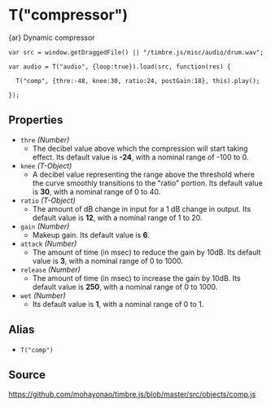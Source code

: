 T("compressor")
===============
{ar} Dynamic compressor


```timbre
var src = window.getDraggedFile() || "/timbre.js/misc/audio/drum.wav";

var audio = T("audio", {loop:true}).load(src, function(res) {
    
  T("comp", {thre:-48, knee:30, ratio:24, postGain:18}, this).play();
    
});
```

## Properties ##
- `thre` _(Number)_
  - The decibel value above which the compression will start taking effect. Its default value is **-24**, with a nominal range of -100 to 0.
- `knee` _(T-Object)_
  - A decibel value representing the range above the threshold where the curve smoothly transitions to the "ratio" portion. Its default value is **30**, with a nominal range of 0 to 40.
- `ratio` _(T-Object)_
  - The amount of dB change in input for a 1 dB change in output. Its default value is **12**, with a nominal range of 1 to 20.
- `gain` _(Number)_
  - Makeup gain. Its default value is **6**.
- `attack` _(Number)_
  - The amount of time (in msec) to reduce the gain by 10dB. Its default value is **3**, with a nominal range of 0 to 1000.
- `release` _(Number)_
  - The amount of time (in msec) to increase the gain by 10dB. Its default value is **250**, with a nominal range of 0 to 1000.
- `wet` _(Number)_
  - Its default value is **1**, with a nominal range of 0 to 1.
  
## Alias ##
- `T("comp")`

## Source ##
https://github.com/mohayonao/timbre.js/blob/master/src/objects/comp.js

